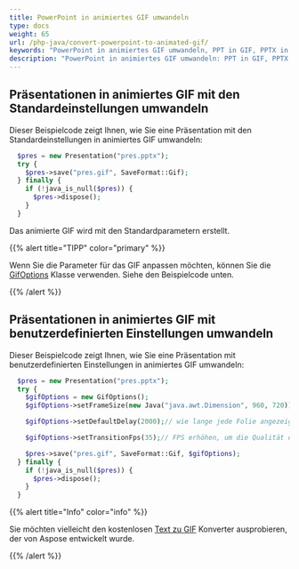 ```yaml
---
title: PowerPoint in animiertes GIF umwandeln
type: docs
weight: 65
url: /php-java/convert-powerpoint-to-animated-gif/
keywords: "PowerPoint in animiertes GIF umwandeln, PPT in GIF, PPTX in GIF"
description: "PowerPoint in animiertes GIF umwandeln: PPT in GIF, PPTX in GIF, mit der Aspose.Slides API."
---
```


## Präsentationen in animiertes GIF mit den Standardeinstellungen umwandeln ##

Dieser Beispielcode zeigt Ihnen, wie Sie eine Präsentation mit den Standardeinstellungen in animiertes GIF umwandeln:

```php
  $pres = new Presentation("pres.pptx");
  try {
    $pres->save("pres.gif", SaveFormat::Gif);
  } finally {
    if (!java_is_null($pres)) {
      $pres->dispose();
    }
  }
```

Das animierte GIF wird mit den Standardparametern erstellt.

{{%  alert  title="TIPP"  color="primary"  %}} 

Wenn Sie die Parameter für das GIF anpassen möchten, können Sie die [GifOptions](https://reference.aspose.com/slides/php-java/aspose.slides/GifOptions) Klasse verwenden. Siehe den Beispielcode unten.

{{% /alert %}} 

## Präsentationen in animiertes GIF mit benutzerdefinierten Einstellungen umwandeln ##
Dieser Beispielcode zeigt Ihnen, wie Sie eine Präsentation mit benutzerdefinierten Einstellungen in animiertes GIF umwandeln:

```php
  $pres = new Presentation("pres.pptx");
  try {
    $gifOptions = new GifOptions();
    $gifOptions->setFrameSize(new Java("java.awt.Dimension", 960, 720));// die Größe des resultierenden GIF

    $gifOptions->setDefaultDelay(2000);// wie lange jede Folie angezeigt wird, bevor zur nächsten gewechselt wird

    $gifOptions->setTransitionFps(35);// FPS erhöhen, um die Qualität der Übergangsanimation zu verbessern

    $pres->save("pres.gif", SaveFormat::Gif, $gifOptions);
  } finally {
    if (!java_is_null($pres)) {
      $pres->dispose();
    }
  }
```

{{% alert title="Info" color="info" %}}

Sie möchten vielleicht den kostenlosen [Text zu GIF](https://products.aspose.app/slides/text-to-gif) Konverter ausprobieren, der von Aspose entwickelt wurde.

{{% /alert %}}